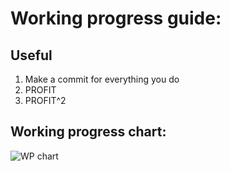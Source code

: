 # Working progress guide:

## Useful
1. Make a commit for everything you do
2. PROFIT
3. PROFIT^2

## Working progress chart:
![WP chart](https://github.com/1ncend1ary/wwa/blob/master/bin/photo_2020-02-23%2014.22.58.jpeg)
